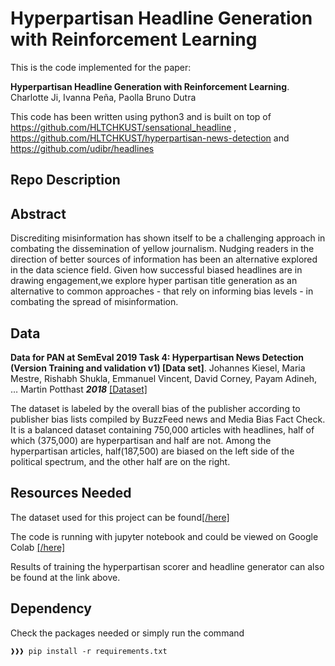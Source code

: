 # Hyperpartisan Headline Generation with Reinforcement Learning


This is the code implemented for the paper:

**Hyperpartisan Headline Generation with Reinforcement Learning**. Charlotte Ji, Ivanna Peña, Paolla Bruno Dutra 

This code has been written using python3 and is built on top of https://github.com/HLTCHKUST/sensational_headline , https://github.com/HLTCHKUST/hyperpartisan-news-detection and https://github.com/udibr/headlines

## Repo Description


## Abstract
Discrediting misinformation has shown itself to be a challenging approach in combating the dissemination of yellow journalism.  Nudging readers in the direction of better sources of information has been an alternative explored in the data science field.   Given how successful biased headlines are in drawing engagement,we explore hyper partisan title generation as an alternative to common approaches - that rely on informing bias levels - in  combating the spread of misinformation.

## Data
**Data for PAN at SemEval 2019 Task 4: Hyperpartisan News Detection (Version Training and validation v1) [Data set]**. Johannes Kiesel, Maria Mestre, Rishabh Shukla, Emmanuel Vincent, David Corney, Payam Adineh, … Martin Potthast ***2018*** [[Dataset]](http://doi.org/10.5281/zenodo.1489920)

The dataset is labeled by the overall bias of the publisher according to publisher bias lists compiled by BuzzFeed news and Media Bias Fact Check. It is a balanced dataset containing 750,000 articles with headlines, half of which (375,000) are hyperpartisan and half are not. Among the hyperpartisan articles, half(187,500) are biased on the left side of the political spectrum, and the other half are on the right. 

## Resources Needed
The dataset used for this project can be found[[/here]](https://drive.google.com/open?id=1JgxOrtXKKhwj1hNRHnUDQoWCJXXP9NDx)  

The code is running with jupyter notebook and could be viewed on Google Colab [[/here]](https://drive.google.com/drive/folders/1R-Gj1f_ytqEHq98-lRUE7XROxuSzuwrp?usp=sharing)  

Results of training the hyperpartisan scorer and headline generator can also be found at the link above.

## Dependency
Check the packages needed or simply run the command
```console
❱❱❱ pip install -r requirements.txt
```
